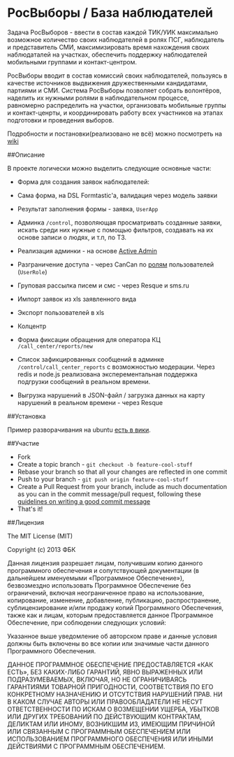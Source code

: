 # РосВыборы / База наблюдателей

Задача РосВыборов - ввести в состав каждой ТИК/УИК максимально возможное количество своих наблюдателей в ролях ПСГ, наблюдатель и представитель СМИ, максимизировать время нахождения своих наблюдаталей на участках, обеспечить поддержку наблюдателей мобильными группами и контакт-центром.

РосВыборы вводит в состав комиссий своих наблюдателей, пользуясь в качестве источников выдвижения дружественными кандидатами, партиями и СМИ. Система РосВыборы позволяет собрать волонтёров, наделить их нужными ролями в наблюдательном процессе, равномерно распределить на участки, организовать мобильные группы и контакт-ценрты, и координировать работу всех участников на этапах подготовки и проведения выборов.

Подробности и постановки(реализовано не всё) можно посмотреть на [wiki](https://github.com/fbkinfo/rosvybory/wiki)


##Описание

В проекте логически можно выделить следующие основные части:

- Форма для создания заявок наблюдателей:
 - Сама форма, на DSL Formtastic'a, валидация через модель заявки
 - Результат заполнения формы - заявка, `UserApp`


- Админка `/control`, позволяющая просматривать созданные заявки, искать среди них нужные с помощью фильтров, создавать на их основе записи о людях, и т.п, по ТЗ.
 - Реализация админки - на основе [Active Admin](https://github.com/gregbell/active_admin)
 - Разграничение доступа - через CanCan по [ролям](https://github.com/fbkinfo/rosvybory/wiki/%D0%A0%D0%BE%D0%BB%D0%B8#%D0%A0%D0%BE%D0%BB%D0%B8-%D0%B2-%D1%81%D0%B8%D1%81%D1%82%D0%B5%D0%BC%D0%B5-%D0%BC%D0%BE%D0%B4%D0%B5%D0%BB%D1%8C-role) пользователей (`UserRole`)
 - Груповая рассылка писем и смс - через Resque и sms.ru
 - Импорт заявок из xls заявленного вида
 - Экспорт пользователей в xls

- Колцентр
 - Форма фиксации обращения для оператора КЦ `/call_center/reports/new`
 - Список зафикцированных сообщений в админке `/control/call_center_reports` с возможностью модерации. Через redis и node.js реализована эксперементальная поддержка подгрузки сообщений в реальном времени.
 - Выгрузка нарушений в JSON-файл / загрузка данных на карту нарушений в реальном времени - через Resque
 
##Установка

Пример разворачивания на ubuntu [есть в вики](https://github.com/fbkinfo/rosvybory/wiki/%D0%A0%D0%B0%D0%B7%D0%B2%D1%91%D1%80%D1%82%D1%8B%D0%B2%D0%B0%D0%BD%D0%B8%D0%B5-%D0%BF%D1%80%D0%BE%D0%B5%D0%BA%D1%82%D0%B0-%D1%81-%D0%BD%D1%83%D0%BB%D1%8F-%D0%BF%D0%BE%D0%B4-Ubuntu-Server).


##Участие

* Fork
* Create a topic branch - `git checkout -b feature-cool-stuff`
* Rebase your branch so that all your changes are reflected in one
  commit
* Push to your branch - `git push origin feature-cool-stuff`
* Create a Pull Request from your branch, include as much documentation
  as you can in the commit message/pull request, following these
[guidelines on writing a good commit message](http://tbaggery.com/2008/04/19/a-note-about-git-commit-messages.html)
* That's it!
 
##Лицензия 

The MIT License (MIT)

Copyright (c) 2013 ФБК

Данная лицензия разрешает лицам, получившим копию данного программного обеспечения и сопутствующей документации (в дальнейшем именуемыми «Программное Обеспечение»), безвозмездно использовать Программное Обеспечение без ограничений, включая неограниченное право на использование, копирование, изменение, добавление, публикацию, распространение, сублицензирование и/или продажу копий Программного Обеспечения, также как и лицам, которым предоставляется данное Программное Обеспечение, при соблюдении следующих условий:

Указанное выше уведомление об авторском праве и данные условия должны быть включены во все копии или значимые части данного Программного Обеспечения.

ДАННОЕ ПРОГРАММНОЕ ОБЕСПЕЧЕНИЕ ПРЕДОСТАВЛЯЕТСЯ «КАК ЕСТЬ», БЕЗ КАКИХ-ЛИБО ГАРАНТИЙ, ЯВНО ВЫРАЖЕННЫХ ИЛИ ПОДРАЗУМЕВАЕМЫХ, ВКЛЮЧАЯ, НО НЕ ОГРАНИЧИВАЯСЬ ГАРАНТИЯМИ ТОВАРНОЙ ПРИГОДНОСТИ, СООТВЕТСТВИЯ ПО ЕГО КОНКРЕТНОМУ НАЗНАЧЕНИЮ И ОТСУТСТВИЯ НАРУШЕНИЙ ПРАВ. НИ В КАКОМ СЛУЧАЕ АВТОРЫ ИЛИ ПРАВООБЛАДАТЕЛИ НЕ НЕСУТ ОТВЕТСТВЕННОСТИ ПО ИСКАМ О ВОЗМЕЩЕНИИ УЩЕРБА, УБЫТКОВ ИЛИ ДРУГИХ ТРЕБОВАНИЙ ПО ДЕЙСТВУЮЩИМ КОНТРАКТАМ, ДЕЛИКТАМ ИЛИ ИНОМУ, ВОЗНИКШИМ ИЗ, ИМЕЮЩИМ ПРИЧИНОЙ ИЛИ СВЯЗАННЫМ С ПРОГРАММНЫМ ОБЕСПЕЧЕНИЕМ ИЛИ ИСПОЛЬЗОВАНИЕМ ПРОГРАММНОГО ОБЕСПЕЧЕНИЯ ИЛИ ИНЫМИ ДЕЙСТВИЯМИ С ПРОГРАММНЫМ ОБЕСПЕЧЕНИЕМ.
